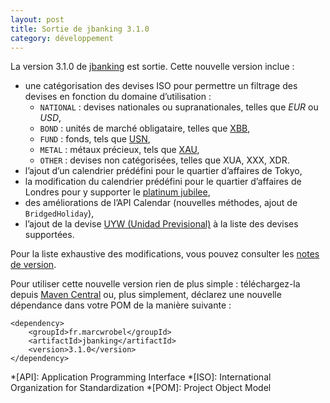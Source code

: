 ```yaml
---
layout: post
title: Sortie de jbanking 3.1.0
category: développement
---
```


La version 3.1.0 de [jbanking](https://github.com/marcwrobel/jbanking) est sortie. Cette nouvelle version inclue :

- une catégorisation des devises ISO pour permettre un filtrage des devises en fonction du domaine d’utilisation :
  - `NATIONAL` : devises nationales ou supranationales, telles que _EUR_ ou _USD_,
  - `BOND` : unités de marché obligataire, telles que [XBB](https://wikipedia.org/wiki/European_Unit_of_Account),
  - `FUND` : fonds, tels
    que [USN](https://en.wikipedia.org/wiki/ISO_4217#USD/USS/USN,_three_currency_codes_belonging_to_the_US),
  - `METAL` : métaux précieux, tels que [XAU](https://wikipedia.org/wiki/Gold_as_an_investment),
  - `OTHER` : devises non catégorisées, telles que XUA, XXX, XDR.
- l’ajout d’un calendrier prédéfini pour le quartier d’affaires de Tokyo,
- la modification du calendrier prédéfini pour le quartier d’affaires de Londres pour y supporter
  le [platinum jubilee](https://www.bbc.com/news/uk-54911550),
- des améliorations de l’API Calendar (nouvelles méthodes, ajout de `BridgedHoliday`),
- l’ajout de la
  devise [UYW (Unidad Previsional)](https://www.currency-iso.org/en/shared/amendments/iso-4217-amendment.html) à la
  liste des devises supportées.

Pour la liste exhaustive des modifications, vous pouvez consulter les
[notes de version](https://github.com/marcwrobel/jbanking/releases/tag/v3.1.0).

Pour utiliser cette nouvelle version rien de plus simple : téléchargez-la
depuis [Maven Central](https://search.maven.org/artifact/fr.marcwrobel/jbanking/3.1.0/jar) ou, plus simplement, déclarez
une nouvelle dépendance dans votre POM de la manière suivante :

    <dependency>
        <groupId>fr.marcwrobel</groupId>
        <artifactId>jbanking</artifactId>
        <version>3.1.0</version>
    </dependency>

<!-- prettier-ignore-start -->
*[API]: Application Programming Interface
*[ISO]: International Organization for Standardization
*[POM]: Project Object Model
<!-- prettier-ignore-end -->

